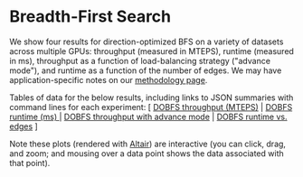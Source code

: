 # Breadth-First Search

We show four results for direction-optimized BFS on a variety of datasets across multiple GPUs: throughput (measured in MTEPS), runtime (measured in ms), throughput as a function of load-balancing strategy ("advance mode"), and runtime as a function of the number of edges. We may have application-specific notes on our [methodology page](/gunrock/methodology).

Tables of data for the below results, including links to JSON summaries with command lines for each experiment: [
  [DOBFS throughput (MTEPS)](analysis/gunrock_primitives_dobfs_mteps_table.md) |
  [DOBFS runtime (ms) ](analysis/gunrock_primitives_dobfs_avg_process_time_table.md) |
  [DOBFS throughput with advance mode](analysis/gunrock_primitives_dobfs_advance_mode_table.md) |
  [DOBFS runtime vs. edges](analysis/gunrock_primitives_dobfs_edges_table.md)
]

Note these plots (rendered with [Altair](https://altair-viz.github.io/)) are interactive (you can click, drag, and zoom; and mousing over a data point shows the data associated with that point).

<script type="text/javascript">
  var spec_gunrock_primitives_dobfs_mteps = "https://raw.githubusercontent.com/gunrock/io/master/plots/gunrock_primitives_dobfs_mteps.json";
  vegaEmbed('#vis_gunrock_primitives_dobfs_mteps', spec_gunrock_primitives_dobfs_mteps).then(function(result) {
    // Access the Vega view instance (https://vega.github.io/vega/docs/api/view/) as result.view
  }).catch(console.error);

  var spec_gunrock_primitives_dobfs_avg_process_time = "https://raw.githubusercontent.com/gunrock/io/master/plots/gunrock_primitives_dobfs_avg_process_time.json";
  vegaEmbed('#vis_gunrock_primitives_dobfs_avg_process_time', spec_gunrock_primitives_dobfs_avg_process_time).then(function(result) {
    // Access the Vega view instance (https://vega.github.io/vega/docs/api/view/) as result.view
  }).catch(console.error);

  var spec_gunrock_primitives_dobfs_advance_mode = "https://raw.githubusercontent.com/gunrock/io/master/plots/gunrock_primitives_dobfs_advance_mode.json";
  vegaEmbed('#vis_gunrock_primitives_dobfs_advance_mode', spec_gunrock_primitives_dobfs_advance_mode).then(function(result) {
    // Access the Vega view instance (https://vega.github.io/vega/docs/api/view/) as result.view
  }).catch(console.error);

  var spec_gunrock_primitives_dobfs_edges = "https://raw.githubusercontent.com/gunrock/io/master/plots/gunrock_primitives_dobfs_edges.json";
  vegaEmbed('#vis_gunrock_primitives_dobfs_edges', spec_gunrock_primitives_dobfs_edges).then(function(result) {
    // Access the Vega view instance (https://vega.github.io/vega/docs/api/view/) as result.view
  }).catch(console.error);
</script>

<div id="vis_gunrock_primitives_dobfs_mteps"></div>
<div id="vis_gunrock_primitives_dobfs_avg_process_time"></div>
<div id="vis_gunrock_primitives_dobfs_advance_mode"></div>
<div id="vis_gunrock_primitives_dobfs_edges"></div>

